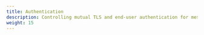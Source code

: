 ```yaml
---
title: Authentication
description: Controlling mutual TLS and end-user authentication for mesh services.
weight: 15
---
```

